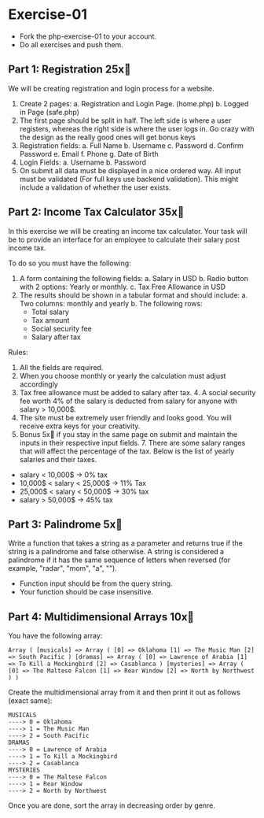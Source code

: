 # Exercise-01

* Fork the php-exercise-01 to your account.
* Do all exercises and push them.

## Part 1: Registration 25x🔑

We will be creating registration and login process for a website.

1. Create 2 pages:  a. Registration and Login Page. \(home.php\)  b. Logged in Page \(safe.php\) 
2. The first page should be split in half. The left side is where a user registers, whereas the right side is where the user logs in. Go crazy with the design as the really good ones will get bonus keys
3. Registration fields:  a. Full Name  b. Username  c. Password  d. Confirm Password  e. Email  f. Phone  g. Date of Birth  
4. Login Fields:  a. Username  b. Password 
5. On submit all data must be displayed in a nice ordered way. All input must be validated \(For full keys use backend validation\). This might include a validation of whether the user exists.

## Part 2: Income Tax Calculator 35x🔑

In this exercise we will be creating an income tax calculator. Your task will be to provide an interface for an employee to calculate their salary post income tax.

To do so you must have the following:

1. A form containing the following fields:  a. Salary in USD   b. Radio button with 2 options: Yearly or monthly.   c. Tax Free Allowance in USD  
2. The results should be shown in a tabular format and should include:   a. Two columns: monthly and yearly   b. The following rows:
   * Total salary
   * Tax amount
   * Social security fee
   * Salary after tax  

Rules:  
 1. All the fields are required.   
 2. When you choose monthly or yearly the calculation must adjust accordingly   
 3. Tax free allowance must be added to salary after tax. 4. A social security fee worth 4% of the salary is deducted from salary for anyone with salary &gt; 10,000$.  
 5. The site must be extremely user friendly and looks good. You will receive extra keys for your creativity.  
 6. Bonus 5x🔑 if you stay in the same page on submit and maintain the inputs in their respective input fields. 7. There are some salary ranges that will affect the percentage of the tax. Below is the list of yearly salaries and their taxes.

* salary &lt; 10,000$ -&gt; 0% tax
* 10,000$ &lt; salary &lt; 25,000$ -&gt; 11% Tax
* 25,000$ &lt; salary &lt; 50,000$ -&gt; 30% tax
* salary &gt; 50,000$ -&gt; 45% tax

## Part 3: Palindrome 5x🔑

Write a function that takes a string as a parameter and returns true if the string is a palindrome and false otherwise. A string is considered a palindrome if it has the same sequence of letters when reversed \(for example, "radar", "mom", "a", ""\).

* Function input should be from the query string.
* Your function should be case insensitive.

## Part 4: Multidimensional Arrays 10x🔑

You have the following array:

```text
Array ( [musicals] => Array ( [0] => Oklahoma [1] => The Music Man [2] => South Pacific ) [dramas] => Array ( [0] => Lawrence of Arabia [1] => To Kill a Mockingbird [2] => Casablanca ) [mysteries] => Array ( [0] => The Maltese Falcon [1] => Rear Window [2] => North by Northwest ) )
```

Create the multidimensional array from it and then print it out as follows \(exact same\):

```text
MUSICALS
----> 0 = Oklahoma
----> 1 = The Music Man
----> 2 = South Pacific
DRAMAS
----> 0 = Lawrence of Arabia
----> 1 = To Kill a Mockingbird
----> 2 = Casablanca
MYSTERIES
----> 0 = The Maltese Falcon
----> 1 = Rear Window
----> 2 = North by Northwest
```

Once you are done, sort the array in decreasing order by genre.

